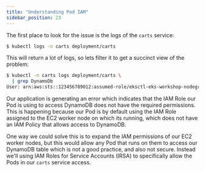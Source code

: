 ```yaml
---
title: "Understanding Pod IAM"
sidebar_position: 23
---
```


The first place to look for the issue is the logs of the `carts` service:

```bash
$ kubectl logs -n carts deployment/carts
```

This will return a lot of logs, so lets filter it to get a succinct view of the problem:

```bash
$ kubectl -n carts logs deployment/carts \
  | grep DynamoDb
User: arn:aws:sts::123456789012:assumed-role/eksctl-eks-workshop-nodegroup-def-NodeInstanceRole-P7qjC7RqXaZr/i-085482f0c0bae4f88 is not authorized to perform: dynamodb:Query on resource: arn:aws:dynamodb:us-east-1:123456789012:table/eks-workshop-carts/index/idx_global_customerId because no identity-based policy allows the dynamodb:Query action (Service: DynamoDb, Status Code: 400, Request ID: SD7IOMHAD7VL31S3M8K80A7EI3VV4KQNSO5AEMVJF66Q9ASUAAJG)

```

Our application is generating an error which indicates that the IAM Role our Pod is using to access DynamoDB does not have the required permissions. This is happening because our Pod is by default using the IAM Role assigned to the EC2 worker node on which its running, which does not have an IAM Policy that allows access to DynamoDB.

One way we could solve this is to expand the IAM permissions of our EC2 worker nodes, but this would allow any Pod that runs on them to access our DynamoDB table which is not a good practice, and also not secure. Instead we'll using IAM Roles for Service Accounts (IRSA) to specifically allow the Pods in our `carts` service access.
